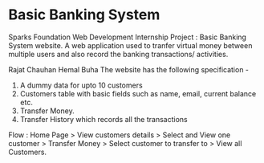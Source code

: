# Basic Banking System
Sparks Foundation Web Development Internship Project : Basic Banking System website. 
A web application used to tranfer virtual money between multiple users and also record the banking transactions/ activities.

Rajat Chauhan
Hemal Buha
The website has the following specification -
1. A dummy data for upto 10 customers
2. Customers table with basic fields such as name, email, current balance etc.
3. Transfer Money.
4. Transfer History which records all the transactions

Flow : Home Page > View  customers details > Select and View one customer > Transfer Money > Select customer to transfer to > View all Customers.
